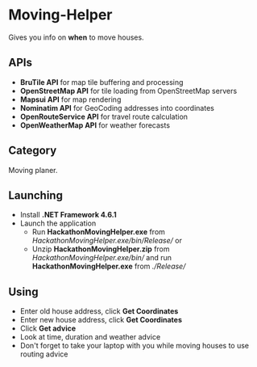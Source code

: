 # Moving-Helper
Gives you info on **when** to move houses.

## APIs
- **BruTile API** for map tile buffering and processing
- **OpenStreetMap API** for tile loading from OpenStreetMap servers
- **Mapsui API** for map rendering
- **Nominatim API** for GeoCoding addresses into coordinates
- **OpenRouteService API** for travel route calculation
- **OpenWeatherMap API** for weather forecasts

## Category
Moving planer.

## Launching
- Install **.NET Framework 4.6.1**
- Launch the application
  - Run **HackathonMovingHelper.exe** from *HackathonMovingHelper.exe/bin/Release/* or
  - Unzip **HackathonMovingHelper.zip** from *HackathonMovingHelper.exe/bin/* and run **HackathonMovingHelper.exe** from *./Release/*

## Using
- Enter old house address, click **Get Coordinates**
- Enter new house address, click **Get Coordinates**
- Click **Get advice**
- Look at time, duration and weather advice
- Don't forget to take your laptop with you while moving houses to use routing advice
